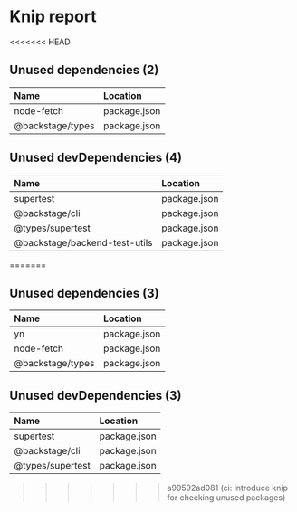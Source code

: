 # Knip report

<<<<<<< HEAD
## Unused dependencies (2)

| Name             | Location     |
|:-----------------|:-------------|
| node-fetch       | package.json |
| @backstage/types | package.json |

## Unused devDependencies (4)

| Name                          | Location     |
|:------------------------------|:-------------|
| supertest                     | package.json |
| @backstage/cli                | package.json |
| @types/supertest              | package.json |
| @backstage/backend-test-utils | package.json |
=======
## Unused dependencies (3)

| Name             | Location     |
|:-----------------|:-------------|
| yn               | package.json |
| node-fetch       | package.json |
| @backstage/types | package.json |

## Unused devDependencies (3)

| Name             | Location     |
|:-----------------|:-------------|
| supertest        | package.json |
| @backstage/cli   | package.json |
| @types/supertest | package.json |
>>>>>>> a99592ad081 (ci: introduce knip for checking unused packages)

